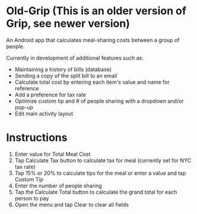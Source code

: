 # Old-Grip (This is an older version of Grip, see newer version)
An Android app that calculates meal-sharing costs between a group of people.

Currently in development of additional features such as:
- Maintaining a history of bills (database)
- Sending a copy of the split bill to an email 
- Calculate total cost by entering each item's value and name for reference
- Add a preference for tax rate
- Optimize custom tip and # of people sharing with a dropdown and/or pop-up
- Edit main activity layout

# Instructions
1) Enter value for Total Meal Cost
2) Tap Calculate Tax button to calculate tax for meal (currently set for NYC tax rate)
3) Tap 15% or 20% to calculate tips for the meal or enter a value and tap Custom Tip
4) Enter the number of people sharing
5) Tap the Calculate Total button to calculate the grand total for each person to pay
6) Open the menu and tap Clear to clear all fields
